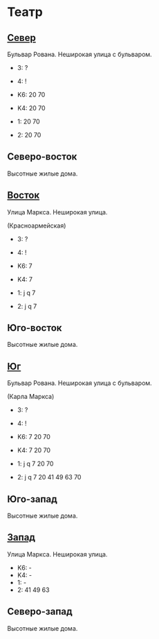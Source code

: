 # Театр

## [Север](./520090.md)

Бульвар Рована.
Неширокая улица с бульваром.

* 3:    ?
* 4:    !

* K6:   20  70
* K4:   20  70
* 1:    20  70
* 2:    20  70

## Северо-восток

Высотные жилые дома.

## [Восток](./10540110.md)

Улица Маркса.
Неширокая улица.

(Красноармейская)

* 3:    ?
* 4:    !

* K6:   7
* K4:   7
* 1:    j   q
        7
* 2:    j   q
        7

## Юго-восток

Высотные жилые дома.

## [Юг](./10535115.md)

Бульвар Рована.
Неширокая улица с бульваром.

(Карла Маркса)

* 3:    ?
* 4:    !

* K6:   7   20  70
* K4:   7   20  70
* 1:    j   q
        7   20  70
* 2:    j   q
        7   20  41  49  63  70

## Юго-запад

Высотные жилые дома.

## [Запад](./515100.md)

Улица Маркса.
Неширокая улица.

* K6:   -
* K4:   -
* 1:    -
* 2:    41  49  63

## Северо-запад

Высотные жилые дома.
